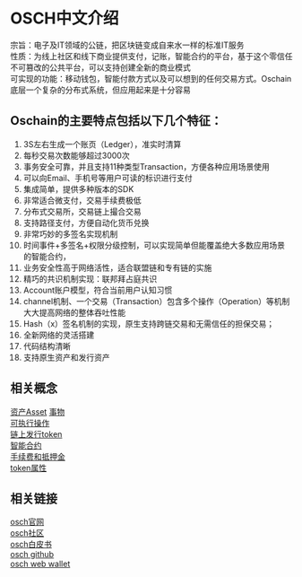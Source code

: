 # OSCH中文介绍
宗旨：电子及IT领域的公链，把区块链变成自来水一样的标准IT服务  
性质：为线上社区和线下商业提供支付，记账，智能合约的平台，基于这个零信任不可篡改的公共平台，可以支持创建全新的商业模式  
可实现的功能：移动钱包，智能付款方式以及可以想到的任何交易方式。Oschain底层一个复杂的分布式系统，但应用起来是十分容易  

## Oschain的主要特点包括以下几个特征：
1. 3S左右生成一个账页（Ledger），准实时清算  
2. 每秒交易次数能够超过3000次  
3. 事务安全可靠，并且支持11种类型Transaction，方便各种应用场景使用  
4. 可以向Email、手机号等用户可读的标识进行支付  
5. 集成简单，提供多种版本的SDK
6. 非常适合微支付，交易手续费极低
7. 分布式交易所，交易链上撮合交易
8. 支持路径支付，方便自动化货币兑换
9. 非常巧妙的多签名实现机制
10. 时间事件+多签名+权限分级控制，可以实现简单但能覆盖绝大多数应用场景的智能合约，
11. 业务安全性高于网络活性，适合联盟链和专有链的实施
12. 精巧的共识机制实现：联邦拜占庭共识
13. Account账户模型，符合当前用户认知习惯
14. channel机制、一个交易（Transaction）包含多个操作（Operation）等机制大大提高网络的整体吞吐性能
15. Hash（x）签名机制的实现，原生支持跨链交易和无需信任的担保交易；
16. 全新网络的灵活搭建
17. 代码结构清晰
18. 支持原生资产和发行资产
## 相关概念
[资产Asset](https://github.com/OSCHFoundation/wiki/blob/master/%E8%B5%84%E4%BA%A7Asset.md)
[事物](https://github.com/OSCHFoundation/wiki/blob/master/%E4%BA%8B%E5%8A%A1transaction.md)  
[可执行操作](https://github.com/OSCHFoundation/wiki/blob/master/%E5%8F%AF%E6%89%A7%E8%A1%8C%E7%9A%84%E6%93%8D%E4%BD%9C.md)  
[链上发行token](https://github.com/OSCHFoundation/wiki/blob/master/Tokens%20on%20OSCH.md)  
[智能合约](https://github.com/OSCHFoundation/wiki/blob/master/%E6%99%BA%E8%83%BD%E5%90%88%E7%BA%A6.md)  
[手续费和抵押金](https://github.com/OSCHFoundation/wiki/blob/master/%E8%B4%B9%E7%94%A8Fee.md)  
[token属性](https://github.com/OSCHFoundation/wiki/blob/master/%E8%B5%84%E4%BA%A7Asset.md)

## 相关链接  
[osch官网](http://www.oschain.io/)  
[osch社区](http://www.myoschain.com/)  
[osch白皮书](http://www.oschain.io/static1/OSCHWhitepaper.pdf)  
[osch github](https://github.com/OSCHFoundation/osch-core)  
[osch web wallet](http://webwallet.myoschain.com/#/created)  

